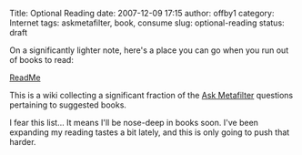 Title: Optional Reading
date: 2007-12-09 17:15
author: offby1
category: Internet
tags: askmetafilter, book, consume
slug: optional-reading
status: draft

On a significantly lighter note, here's a place you can go when you run out of books to read:

[ReadMe](http://mssv.net/wiki/index.php/ReadMe)

This is a wiki collecting a significant fraction of the [Ask Metafilter](http://ask.metafilter.com/) questions pertaining to suggested books.

I fear this list\... It means I'll be nose-deep in books soon. I've been expanding my reading tastes a bit lately, and this is only going to push that harder.
